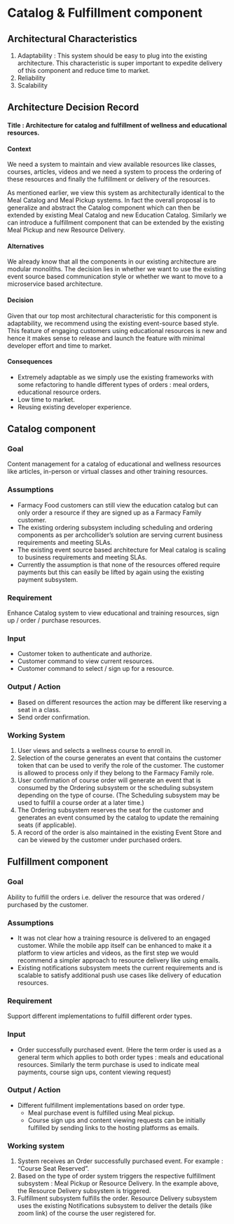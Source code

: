 # Catalog & Fulfillment component

## Architectural Characteristics 
1. Adaptability : This system should be easy to plug into the existing architecture. This characteristic is super important to expedite delivery of this component and reduce time to market. 
2. Reliability 
3. Scalability

## Architecture Decision Record 
#### Title : Architecture for catalog and fulfillment of wellness and educational resources. 

#### Context
We need a system to maintain and view available resources like classes, courses, articles, videos and we need a system to process the ordering of these resources and finally the fulfillment or delivery of the resources.  

As mentioned earlier, we view this system as architecturally identical to the Meal Catalog and Meal Pickup systems. In fact the overall proposal is to generalize and abstract the Catalog component which can then be extended by existing Meal Catalog and new Education Catalog. Similarly we can introduce a fulfillment component that can be extended by the existing Meal Pickup and new Resource Delivery. 

#### Alternatives 
We already know that all the components in our existing architecture are modular monoliths. The decision lies in whether we want to use the existing event source based communication style or whether we want to move to a microservice based architecture. 

#### Decision 
Given that our top most architectural characteristic for this component is adaptability, we recommend using the existing event-source based style. This feature of engaging customers using educational resources is new and hence it makes sense to release and launch the feature with minimal developer effort and time to market. 

#### Consequences 
- Extremely adaptable as we simply use the existing frameworks with some refactoring to handle different types of orders : meal orders, educational resource orders. 
- Low time to market. 
- Reusing existing developer experience. 

## Catalog component

### Goal 
Content management for a catalog of educational and wellness resources like articles, in-person or virtual classes and other training resources. 

### Assumptions 
- Farmacy Food customers can still view the education catalog but can only order a resource if they are signed up as a Farmacy Family customer.
- The existing ordering subsystem including scheduling and ordering components as per archcollider’s solution are serving current business requirements and meeting SLAs. 
- The existing event source based architecture for Meal catalog is scaling to business requirements and meeting SLAs.  
- Currently the assumption is that none of the resources offered require payments but this can easily be lifted by again using the existing payment subsystem. 

### Requirement 
Enhance Catalog system to view educational and training resources, sign up / order / purchase resources. 

### Input 
- Customer token to authenticate and authorize. 
- Customer command to view current resources. 
- Customer command to select / sign up for a resource. 

### Output / Action 
- Based on different resources the action may be different like reserving a seat in a class. 
- Send order confirmation. 

### Working System 
1. User views and selects a wellness course to enroll in. 
2. Selection of the course generates an event that contains the customer token that can be used to verify the role of the customer. The customer is allowed to process only if they belong to the Farmacy Family role. 
3. User confirmation of course order will generate an event that is consumed by the Ordering subsystem or the scheduling subsystem depending on the type of course. (The Scheduling subsystem may be used to fulfill a course order at a later time.)
4. The Ordering subsystem reserves the seat for the customer and generates an event consumed by the catalog to update the remaining seats (if applicable). 
5. A record of the order is also maintained in the existing Event Store and can be viewed by the customer under purchased orders. 

## Fulfillment component 

### Goal 
Ability to fulfill the orders i.e. deliver the resource that was ordered / purchased by the customer. 

### Assumptions 
- It was not clear how a training resource is delivered to an engaged customer. While the mobile app itself can be enhanced to make it a platform to view articles and videos, as the first step we would recommend a simpler approach to resource delivery like using emails. 
- Existing notifications subsystem meets the current requirements and is scalable to satisfy additional push use cases like delivery of education resources. 

### Requirement 
Support different implementations to fulfill different order types. 

### Input 
- Order successfully purchased event. (Here the term order is used as a general term which applies to both order types : meals and educational resources. Similarly the term purchase is used to indicate meal payments, course sign ups, content viewing request)

### Output / Action
- Different fulfillment implementations based on order type. 
  - Meal purchase event is fulfilled using Meal pickup. 
  - Course sign ups and content viewing requests can be initially fulfilled by sending links to the hosting platforms as emails.

### Working system 
1. System receives an Order successfully purchased event. For example : “Course Seat Reserved”.
2. Based on the type of order system triggers the respective fulfillment subsystem : Meal Pickup or Resource Delivery. In the example above, the Resource Delivery subsystem is triggered.
3. Fulfillment subsystem fulfills the order. Resource Delivery subsystem uses the existing Notifications subsystem to deliver the details (like zoom link) of the course the user registered for. 
